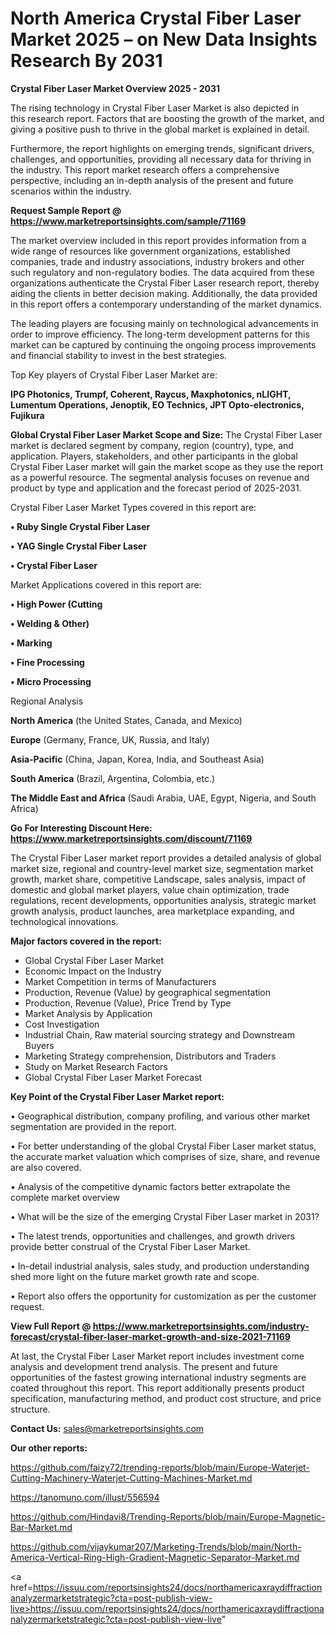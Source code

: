 # North America Crystal Fiber Laser Market 2025 – on New Data Insights Research By 2031

<Strong> Crystal Fiber Laser Market Overview 2025 - 2031</strong>

The rising technology in Crystal Fiber Laser Market is also depicted in this research report. Factors that are boosting the growth of the market, and giving a positive push to thrive in the global market is explained in detail.

Furthermore, the report highlights on emerging trends, significant drivers, challenges, and opportunities, providing all necessary data for thriving in the industry. This report market research offers a comprehensive perspective, including an in-depth analysis of the present and future scenarios within the industry.

<strong>Request Sample Report @ <a href=https://www.marketreportsinsights.com/sample/71169>https://www.marketreportsinsights.com/sample/71169</a></strong>

The market overview included in this report provides information from a wide range of resources like government organizations, established companies, trade and industry associations, industry brokers and other such regulatory and non-regulatory bodies. The data acquired from these organizations authenticate the Crystal Fiber Laser research report, thereby aiding the clients in better decision making. Additionally, the data provided in this report offers a contemporary understanding of the market dynamics.

The leading players are focusing mainly on technological advancements in order to improve efficiency. The long-term development patterns for this market can be captured by continuing the ongoing process improvements and financial stability to invest in the best strategies.

Top Key players of Crystal Fiber Laser Market are:

<strong>IPG Photonics, Trumpf, Coherent, Raycus, Maxphotonics, nLIGHT, Lumentum Operations, Jenoptik, EO Technics, JPT Opto-electronics, Fujikura</strong>

<strong><b>Global Crystal Fiber Laser Market Scope and Size:</b></strong>
The Crystal Fiber Laser market is declared segment by company, region (country), type, and application. Players, stakeholders, and other participants in the global Crystal Fiber Laser market will gain the market scope as they use the report as a powerful resource. The segmental analysis focuses on revenue and product by type and application and the forecast period of 2025-2031.

Crystal Fiber Laser Market Types covered in this report are:

<strong>• Ruby Single Crystal Fiber Laser

• YAG Single Crystal Fiber Laser

• Crystal Fiber Laser</strong>

Market Applications covered in this report are:

<strong>• High Power (Cutting

• Welding & Other)

• Marking

• Fine Processing

• Micro Processing</strong> 

Regional Analysis

<strong>North America</strong> (the United States, Canada, and Mexico)

<strong>Europe</strong> (Germany, France, UK, Russia, and Italy)

<strong>Asia-Pacific</strong> (China, Japan, Korea, India, and Southeast Asia)

<strong>South America</strong> (Brazil, Argentina, Colombia, etc.)

<strong>The Middle East and Africa</strong> (Saudi Arabia, UAE, Egypt, Nigeria, and South Africa)

<strong>Go For Interesting Discount Here: <a href=https://www.marketreportsinsights.com/discount/71169>https://www.marketreportsinsights.com/discount/71169</a></strong>

The Crystal Fiber Laser market report provides a detailed analysis of global market size, regional and country-level market size, segmentation market growth, market share, competitive Landscape, sales analysis, impact of domestic and global market players, value chain optimization, trade regulations, recent developments, opportunities analysis, strategic market growth analysis, product launches, area marketplace expanding, and technological innovations.

<strong><b>Major factors covered in the report:</b></strong>
<ul>
  <li>Global Crystal Fiber Laser Market </li>
  <li>Economic Impact on the Industry</li>
  <li>Market Competition in terms of Manufacturers</li>
  <li>Production, Revenue (Value) by geographical segmentation</li>
  <li>Production, Revenue (Value), Price Trend by Type</li>
  <li>Market Analysis by Application</li>
  <li>Cost Investigation</li>
  <li>Industrial Chain, Raw material sourcing strategy and Downstream Buyers</li>
  <li>Marketing Strategy comprehension, Distributors and Traders</li>
  <li>Study on Market Research Factors</li>
  <li>Global Crystal Fiber Laser Market Forecast</li>
</ul>

<strong><b>Key Point of the Crystal Fiber Laser Market report:</b></strong>

• Geographical distribution, company profiling, and various other market segmentation are provided in the report.

• For better understanding of the global Crystal Fiber Laser market status, the accurate market valuation which comprises of size, share, and revenue are also covered.

• Analysis of the competitive dynamic factors better extrapolate the complete market overview

• What will be the size of the emerging Crystal Fiber Laser market in 2031?

• The latest trends, opportunities and challenges, and growth drivers provide better construal of the Crystal Fiber Laser Market.

• In-detail industrial analysis, sales study, and production understanding shed more light on the future market growth rate and scope.

• Report also offers the opportunity for customization as per the customer request.

<strong><b>View Full Report @ <a href=https://www.marketreportsinsights.com/industry-forecast/crystal-fiber-laser-market-growth-and-size-2021-71169>https://www.marketreportsinsights.com/industry-forecast/crystal-fiber-laser-market-growth-and-size-2021-71169</a></b></strong>


At last, the Crystal Fiber Laser Market report includes investment come analysis and development trend analysis. The present and future opportunities of the fastest growing international industry segments are coated throughout this report. This report additionally presents product specification, manufacturing method, and product cost structure, and price structure.

<strong>Contact Us:</strong>
sales@marketreportsinsights.com

<strong>Our other reports:</strong>

<a href=https://github.com/faizy72/trending-reports/blob/main/Europe-Waterjet-Cutting-Machinery-Waterjet-Cutting-Machines-Market.md>https://github.com/faizy72/trending-reports/blob/main/Europe-Waterjet-Cutting-Machinery-Waterjet-Cutting-Machines-Market.md</a>

<a href=https://tanomuno.com/illust/556594>https://tanomuno.com/illust/556594</a>

<a href=https://github.com/Hindavi8/Trending-Reports/blob/main/Europe-Magnetic-Bar-Market.md>https://github.com/Hindavi8/Trending-Reports/blob/main/Europe-Magnetic-Bar-Market.md</a>

<a href=https://github.com/vijaykumar207/Marketing-Trends/blob/main/North-America-Vertical-Ring-High-Gradient-Magnetic-Separator-Market.md>https://github.com/vijaykumar207/Marketing-Trends/blob/main/North-America-Vertical-Ring-High-Gradient-Magnetic-Separator-Market.md</a>

<a href=https://issuu.com/reportsinsights24/docs/northamericaxraydiffractionanalyzermarketstrategic?cta=post-publish-view-live>https://issuu.com/reportsinsights24/docs/northamericaxraydiffractionanalyzermarketstrategic?cta=post-publish-view-live</a>"
